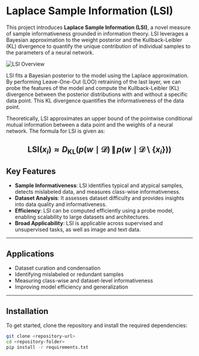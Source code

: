 # Laplace Sample Information (LSI)

This project introduces **Laplace Sample Information (LSI)**, a novel measure of sample informativeness grounded in information theory. LSI leverages a Bayesian approximation to the weight posterior and the Kullback-Leibler (KL) divergence to quantify the unique contribution of individual samples to the parameters of a neural network.

![LSI Overview](Readme_data/concept.svg)

LSI fits a Bayesian posterior to the model using the Laplace approximation. By performing Leave-One-Out (LOO) retraining of the last layer, we can probe the features of the model and compute the Kullback-Leibler (KL) divergence between the posterior distributions with and without a specific data point. This KL divergence quantifies the informativeness of the data point.

Theoretically, LSI approximates an upper bound of the pointwise conditional mutual information between a data point and the weights of a neural network. The formula for LSI is given as:

$$
\text{LSI}(x_i) \approx D_{\text{KL}}\left( p(w \mid \mathcal{D}) \, \| \, p(w \mid \mathcal{D} \setminus \{x_i\}) \right)
$$
---

## Key Features
- **Sample Informativeness**: LSI identifies typical and atypical samples, detects mislabeled data, and measures class-wise informativeness.
- **Dataset Analysis**: It assesses dataset difficulty and provides insights into data quality and informativeness.
- **Efficiency**: LSI can be computed efficiently using a probe model, enabling scalability to large datasets and architectures.
- **Broad Applicability**: LSI is applicable across supervised and unsupervised tasks, as well as image and text data.

---

## Applications
- Dataset curation and condensation
- Identifying mislabeled or redundant samples
- Measuring class-wise and dataset-level informativeness
- Improving model efficiency and generalization

---

## Installation
To get started, clone the repository and install the required dependencies:

```bash
git clone <repository-url>
cd <repository-folder>
pip install -r requirements.txt